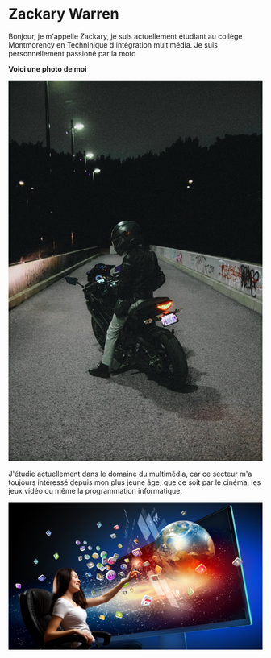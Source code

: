 # Zackary Warren
Bonjour, je m'appelle Zackary, je suis actuellement étudiant au collège Montmorency en Techninique d'intégration multimédia. 
Je suis personnellement passioné par la moto

**Voici une photo de moi**

![photo](Image.jfif)

J'étudie actuellement dans le domaine du multimédia, car ce secteur m'a toujours intéressé depuis mon plus jeune âge, que ce soit par le cinéma, les jeux vidéo ou même la programmation informatique.

![photo](Multimedia-Elements.png)


